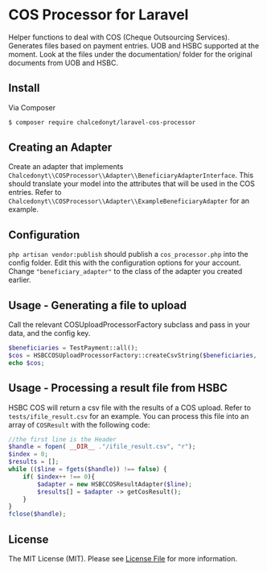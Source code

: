 # COS Processor for Laravel

Helper functions to deal with COS (Cheque Outsourcing Services). Generates files based on payment entries. UOB and HSBC supported at the moment. Look at the files under the documentation/ folder for the original documents from UOB and HSBC.

## Install

Via Composer

``` bash
$ composer require chalcedonyt/laravel-cos-processor
```

## Creating an Adapter

Create an adapter that implements `Chalcedonyt\\COSProcessor\\Adapter\\BeneficiaryAdapterInterface`. This should translate your model into the attributes that will be used in the COS entries. Refer to `Chalcedonyt\\COSProcessor\\Adapter\\ExampleBeneficiaryAdapter` for an example.

## Configuration

`php artisan vendor:publish` should publish a `cos_processor.php` into the config folder. Edit this with the configuration options for your account. Change `"beneficiary_adapter"` to the class of the adapter you created earlier.


## Usage - Generating a file to upload

Call the relevant COSUploadProcessorFactory subclass and pass in your data, and the config key.


``` php
$beneficiaries = TestPayment::all();
$cos = HSBCCOSUploadProcessorFactory::createCsvString($beneficiaries, 'hsbc_example');
echo $cos;
```

## Usage - Processing a result file from HSBC

HSBC COS will return a csv file with the results of a COS upload. Refer to `tests/ifile_result.csv` for an example. You can process this file into an array of `COSResult` with the following code:

``` php
//the first line is the Header
$handle = fopen( __DIR__ ."/ifile_result.csv", "r");
$index = 0;
$results = [];
while (($line = fgets($handle)) !== false) {
    if( $index++ !== 0){
        $adapter = new HSBCCOSResultAdapter($line);
        $results[] = $adapter -> getCosResult();
    }
}
fclose($handle);
```

## License

The MIT License (MIT). Please see [License File](LICENSE.md) for more information.
